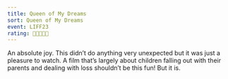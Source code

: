 ```yaml
---
title: Queen of My Dreams
sort: Queen of My Dreams
event: LIFF23
rating: 🍿🍿🍿🍿🍿
---
```

An absolute joy. This didn’t do anything very unexpected but it was just a pleasure to watch. A film that’s largely about children falling out with their parents and dealing with loss shouldn’t be this fun! But it is. 
